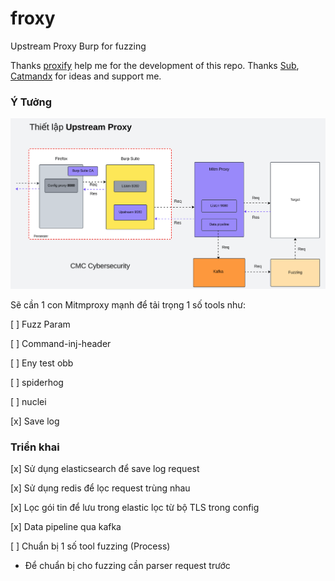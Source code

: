 # froxy
Upstream Proxy Burp for fuzzing

Thanks [proxify](https://github.com/projectdiscovery/proxify) help me for the development of this repo. Thanks [Sub](https://github.com/n00b-bot), [Catmandx](https://github.com/catmandx) for ideas and support me. 

### Ý Tưởng
![](image/Screenshot%202023-11-03%20110833.png)

Sẽ cần 1 con Mitmproxy mạnh để tải trọng 1 số tools như:

[ ] Fuzz Param

[ ] Command-inj-header

[ ] Eny test obb

[ ] spiderhog

[ ] nuclei

[x] Save log

### Triển khai
[x] Sử dụng elasticsearch để save log request

[x] Sử dụng redis để lọc request trùng nhau

[x] Lọc gói tin để lưu trong elastic lọc từ bộ TLS trong config

[x] Data pipeline qua kafka

[ ] Chuẩn bị 1 số tool fuzzing (Process)

+ Để chuẩn bị cho fuzzing cần parser request trước